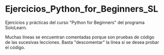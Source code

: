 # Ejercicios_Python_for_Beginners_SL

Ejercicios y prácticas del curso "Python for Beginners" del programa SoloLearn.

Muchas líneas se encuentran comentadas porque son pruebas de código de las sucesivas lecciones. Basta "descomentar" la línea si se desea probar el código.
